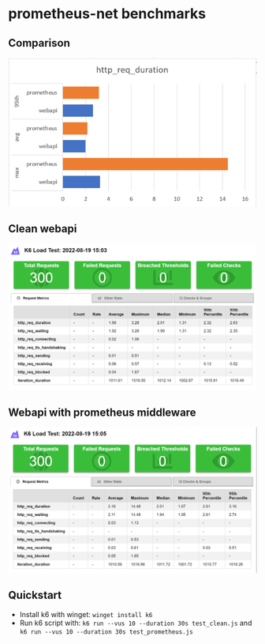 # prometheus-net benchmarks
## Comparison
![results](https://github.com/kaffarell/prometheus-net-benchmarks/blob/master/img/graph.png?raw=true)

## Clean webapi
![clean webapi results](https://github.com/kaffarell/prometheus-net-benchmarks/blob/master/img/clean.png?raw=true)


## Webapi with prometheus middleware
![prometheus webapi results](https://github.com/kaffarell/prometheus-net-benchmarks/blob/master/img/prometheus.png?raw=true)

## Quickstart

* Install k6 with winget: `winget install k6`
* Run k6 script with: `k6 run --vus 10 --duration 30s test_clean.js` and `k6 run --vus 10 --duration 30s test_prometheus.js`
